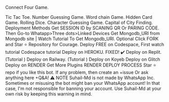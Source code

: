 Connect Four Game.


Tic Tac Toe.
Number Guessing Game.
Word chain Game.
Hidden Card Game.
Rolling Dice.
Character Guessing Game.
Capital of City Finding.
Deployment Methods
Get SESSION ID by SCANING QR Or PARING CODE. Then Go-to Whatapp>Three dots>Linked Devices
Get Mongodb_URI from Mongodb site | Watch Tutorial To Get Mongodb_URI. Optional
Click FORK and Star ⭐ Repository for Courage.
Deploy FREE on Codespace, First watch tutorial Codespace tutorial
Deploy on HEROKU. FIXED! ✔️
Deploy on Replit. (Tutorial )
Deploy on Railway. (Tutorial )
Deploy on Koyeb
Deploy on Glitch
Deploy on RENDER
Get More Plugins
RENDER DEPLOY PROCESS
Star ⭐ repo if you like this bot.
If any problem, then create an +issue Or ask anything here +Q&A!
⚠️ NOTE
Suhail-Md is not made by WhatsApp Inc. Sometimes or misusing the bot might ban your WhatsApp account!
In that case, I'm not responsible for banning your account.
Use Suhail-Md at your own risk by keeping this warning in mind.
